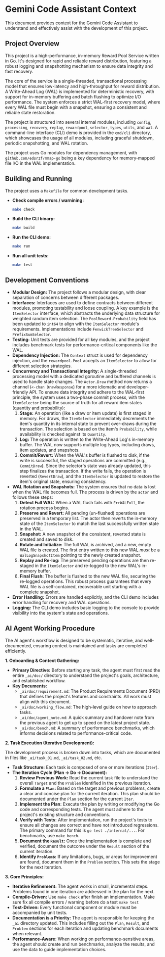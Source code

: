 # Gemini Code Assistant Context

This document provides context for the Gemini Code Assistant to understand and effectively assist with the development of this project.

## Project Overview

This project is a high-performance, in-memory Reward Pool Service written in Go. It's designed for rapid and reliable reward distribution, featuring a robust logging and snapshotting mechanism to ensure data integrity and fast recovery.

The core of the service is a single-threaded, transactional processing model that ensures low-latency and high-throughput for reward distribution. A Write-Ahead Log (WAL) is implemented for deterministic recovery, with support for in-memory buffering and batch flushing to optimize I/O performance. The system enforces a strict WAL-first recovery model, where every WAL file must begin with a snapshot, ensuring a consistent and reliable state restoration.

The project is structured into several internal modules, including `config`, `processing`, `recovery`, `replay`, `rewardpool`, `selector`, `types`, `utils`, and `wal`. A command-line interface (CLI) demo is provided in the `cmd/cli` directory, which showcases the usage of all modules, including graceful shutdown, periodic snapshotting, and WAL rotation.

The project uses Go modules for dependency management, with `github.com/edsrzf/mmap-go` being a key dependency for memory-mapped file I/O in the WAL implementation.

## Building and Running

The project uses a `Makefile` for common development tasks.

*   **Check compile errors / warnining:**
    ```sh
    make check
    ```

*   **Build the CLI binary:**
    ```sh
    make build
    ```

*   **Run the CLI demo:**
    ```sh
    make run
    ```

*   **Run all unit tests:**
    ```sh
    make test
    ```

## Development Conventions

*   **Modular Design:** The project follows a modular design, with clear separation of concerns between different packages.
*   **Interfaces:** Interfaces are used to define contracts between different modules, promoting testability and loose coupling. A key example is the `ItemSelector` interface, which abstracts the underlying data structure for weighted random item selection. The `PoolReward.Probability` field has been updated to `int64` to align with the `ItemSelector` module's requirements. Implementations include `FenwickTreeSelector` and `PrefixSumSelector`.
*   **Testing:** Unit tests are provided for all key modules, and the project includes benchmark tests for performance-critical components like the WAL.
*   **Dependency Injection:** The `Context` struct is used for dependency injection, and the `rewardpool.Pool` accepts an `ItemSelector` to allow for different selection strategies.
*   **Concurrency and Transactional Integrity:** A single-threaded processing model with a dedicated goroutine and buffered channels is used to handle state changes. The `Actor.Draw` method now returns a channel (`<-chan DrawResponse`) for a more idiomatic and developer-friendly API. To ensure data integrity and adhere to the WAL-first principle, the system uses a two-phase commit process, with the `ItemSelector` being the source of truth for all reward item states (quantity and probability):
    1.  **Stage:** An operation (like a draw or item update) is first staged in memory. For draws, the `ItemSelector` immediately decrements the item's quantity in its internal state to prevent over-draws during the transaction. The selection is based on the item's `Probability`, while availability is checked against its `Quantity`.
    2.  **Log:** The operation is written to the Write-Ahead Log's in-memory buffer. The WAL now supports multiple log types, including draws, item updates, and snapshots.
    3.  **Commit/Revert:** When the WAL's buffer is flushed to disk, if the write is successful, the staged operations are committed (e.g., `CommitDraw`). Since the selector's state was already updated, this step finalizes the transaction. If the write fails, the operation is reverted (`RevertDraw`), and the `ItemSelector` is updated to restore the item's original state, ensuring consistency.
*   **WAL Rotation and Snapshots:** The system ensures that no data is lost when the WAL file becomes full. The process is driven by the `actor` and follows these steps:
    1.  **Detect Full WAL:** When a WAL flush fails with `ErrWALFull`, the rotation process begins.
    2.  **Preserve and Revert:** All pending (un-flushed) operations are preserved in a temporary list. The actor then reverts the in-memory state of the `ItemSelector` to match the last successfully written state in the WAL.
    3.  **Snapshot:** A new snapshot of the consistent, reverted state is created and saved to disk.
    4.  **Rotate and Initialize:** The full WAL is archived, and a new, empty WAL file is created. The first entry written to this new WAL *must* be a `WalLogSnapshotItem` pointing to the newly created snapshot.
    5.  **Replay and Re-log:** The preserved pending operations are then re-staged in the `ItemSelector` and re-logged to the new WAL's in-memory buffer.
    6.  **Final Flush:** The buffer is flushed to the new WAL file, securing the re-logged operations. This robust process guarantees that every WAL file is a self-contained, recoverable unit starting with a complete snapshot.
*   **Error Handling:** Errors are handled explicitly, and the CLI demo includes error handling for recovery and WAL operations.
*   **Logging:** The CLI demo includes basic logging to the console to provide visibility into the system's state and operations.

## AI Agent Working Procedure

The AI agent's workflow is designed to be systematic, iterative, and well-documented, ensuring context is maintained and tasks are completed efficiently.

**1. Onboarding & Context Gathering:**

*   **Primary Directive:** Before starting any task, the agent must first read the entire `_ai/doc/` directory to understand the project's goals, architecture, and established workflow.
*   **Key Documents:**
    *   `_ai/doc/requirement.md`: The Product Requirements Document (PRD) that defines the project's features and constraints. All work must align with this document.
    *   `_ai/doc/working_flow.md`: The high-level guide on how to approach tasks.
    *   `_ai/doc/agent_note.md`: A quick summary and handover note from the previous agent to get up to speed on the latest project state.
    *   `_ai/doc/bench.md`: A summary of performance benchmarks, which informs decisions related to performance-critical code.

**2. Task Execution (Iterative Development):**

The development process is broken down into tasks, which are documented in files like `_ai/task_01.md`, `_ai/task_02.md`, etc.

*   **Task Structure:** Each task is composed of one or more iterations (`Iter`).
*   **The Iteration Cycle (Plan -> Do -> Document):**
    1.  **Review Previous Work:** Read the current task file to understand the overall `Target` and the `Problem` identified in the previous iteration.
    2.  **Formulate a `Plan`:** Based on the target and previous problems, create a clear and concise plan for the current iteration. This plan should be documented under the `Plan` section for the current `Iter`.
    3.  **Implement the Plan:** Execute the plan by writing or modifying the Go code and corresponding tests. The agent must adhere to the project's existing structure and conventions.
    4.  **Verify with Tests:** After implementation, run the project's tests to ensure all changes are correct and have not introduced regressions. The primary command for this is `go test ./internal/...`. For benchmarks, use `make bench`.
    5.  **Document the `Result`:** Once the implementation is complete and verified, document the outcome under the `Result` section of the current iteration.
    6.  **Identify `Problem`s:** If any limitations, bugs, or areas for improvement are found, document them in the `Problem` section. This sets the stage for the next iteration.

**3. Core Principles:**

*   **Iterative Refinement:** The agent works in small, incremental steps. Problems found in one iteration are addressed in the plan for the next.
*   **Compile-Driven:** Use `make check` after finish an implementation. Make sure fix all compile errors / warning before do a test `make test`
*   **Test-Driven:** Every functional component or module must be accompanied by unit tests.
*   **Documentation is a Priority:** The agent is responsible for keeping the `_ai` directory updated. This includes filling out the `Plan`, `Result`, and `Problem` sections for each iteration and updating benchmark documents when relevant.
*   **Performance-Aware:** When working on performance-sensitive areas, the agent should create and run benchmarks, analyze the results, and use the data to guide implementation choices.